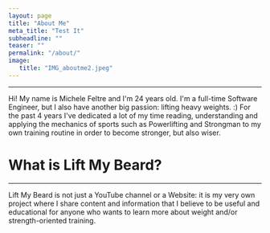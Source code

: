 ```yaml
---
layout: page
title: "About Me"
meta_title: "Test It"
subheadline: ""
teaser: ""
permalink: "/about/"
image: 
   title: "IMG_aboutme2.jpeg"
---
```


------

Hi! My name is Michele Feltre and I'm 24 years old. I'm a full-time Software Engineer, but I also have another big passion: lifting heavy weights. :) For the past 4 years I've dedicated a lot of my time reading, understanding and applying the mechanics of sports such as Powerlifting and Strongman to my own training routine in order to become stronger, but also wiser.

# What is Lift My Beard?
------

Lift My Beard is not just a YouTube channel or a Website: it is my very own project where I share content and information that I believe to be useful and educational for anyone who wants to learn more about weight and/or strength-oriented training.


[//]: # (- [Wufoo][1])
[//]: # (- [Google Forms][2])


[//]: # ([1]: http://www.wufoo.com/)
[//]: # ([2]: https://www.google.com/intl/de_de/forms/about/)
